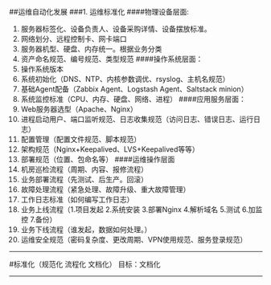 ##运维自动化发展
###1. 运维标准化
####物理设备层面:

1. 服务器标签化、设备负责人、设备采购详情、设备摆放标准。
2. 网络划分、远程控制卡、网卡端口
3. 服务器机型、硬盘、内存统一。根据业务分类
4. 资产命名规范、编号规范、类型规范
####操作系统层面：
1. 操作系统版本
2. 系统初始化（DNS、NTP、内核参数调优、rsyslog、主机名规范）
3. 基础Agent配备（Zabbix Agent、Logstash Agent、Saltstack minion）
4. 系统监控标准（CPU、内存、硬盘、网络、进程）
####应用服务层面：
1. Web服务器选型（Apache、Nginx）
2. 进程启动用户、端口监听规范、日志收集规范（访问日志、错误日志、运行日志）
3. 配置管理（配置文件规范、脚本规范）
4. 架构规范（Nginx+Keepalived、LVS+Keepalived等等）
5. 部署规范（位置、包命名等）
####运维操作层面
1. 机房巡检流程（周期、内容、报修流程）
2. 业务部署流程（先测试、后生产。回滚）
3. 故障处理流程（紧急处理、故障升级、重大故障管理）
4. 工作日志标准（如何编写工作日志）
5. 业务上线流程（1.项目发起 2.系统安装  3.部署Nginx 4.解析域名 	   5.测试 6.加监控 7.备份）
6. 业务下线流程（谁发起，数据如何处理。）
7. 运维安全规范（密码复杂度、更改周期、VPN使用规范、服务登录规范）


--------------------------------------------
#标准化（规范化  流程化  文档化）  目标：文档化

--------------------------------------------












